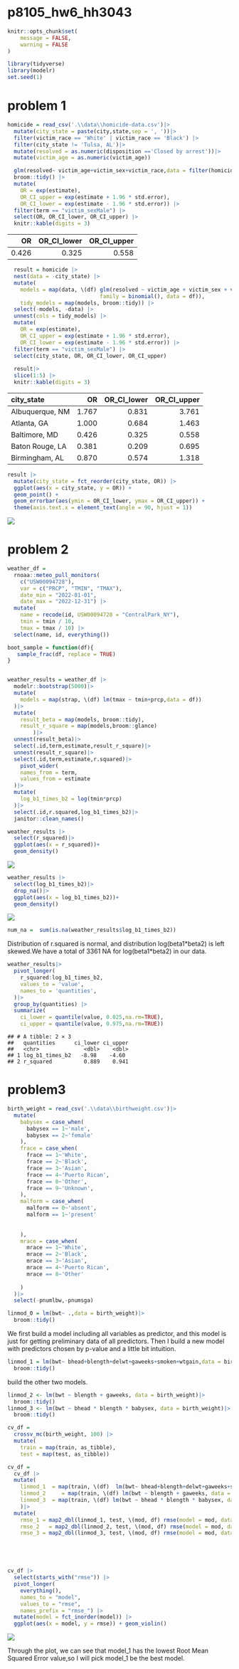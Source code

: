 p8105_hw6_hh3043
================

``` r
knitr::opts_chunk$set(
    message = FALSE,
    warning = FALSE
)
```

``` r
library(tidyverse)
library(modelr)
set.seed(1)
```

# problem 1

``` r
homicide = read_csv('.\\data\\homicide-data.csv')|>
  mutate(city_state = paste(city,state,sep = ', '))|>
  filter(victim_race == 'White' | victim_race == 'Black') |>
  filter(city_state != 'Tulsa, AL')|>
  mutate(resolved = as.numeric(disposition =='Closed by arrest'))|>
  mutate(victim_age = as.numeric(victim_age))

  glm(resolved~ victim_age+victim_sex+victim_race,data = filter(homicide,city_state == 'Baltimore, MD'),family = binomial())|>
  broom::tidy() |> 
  mutate(
    OR = exp(estimate), 
    OR_CI_upper = exp(estimate + 1.96 * std.error),
    OR_CI_lower = exp(estimate - 1.96 * std.error)) |> 
  filter(term == "victim_sexMale") |> 
  select(OR, OR_CI_lower, OR_CI_upper) |>
  knitr::kable(digits = 3)
```

|    OR | OR_CI_lower | OR_CI_upper |
|------:|------------:|------------:|
| 0.426 |       0.325 |       0.558 |

``` r
  result = homicide |> 
  nest(data = -city_state) |> 
  mutate(
    models = map(data, \(df) glm(resolved ~ victim_age + victim_sex + victim_race, 
                             family = binomial(), data = df)),
    tidy_models = map(models, broom::tidy)) |> 
  select(-models, -data) |> 
  unnest(cols = tidy_models) |> 
  mutate(
    OR = exp(estimate), 
    OR_CI_upper = exp(estimate + 1.96 * std.error),
    OR_CI_lower = exp(estimate - 1.96 * std.error)) |> 
  filter(term == "victim_sexMale") |> 
  select(city_state, OR, OR_CI_lower, OR_CI_upper) 
  
  result|>
  slice(1:5) |> 
  knitr::kable(digits = 3)
```

| city_state      |    OR | OR_CI_lower | OR_CI_upper |
|:----------------|------:|------------:|------------:|
| Albuquerque, NM | 1.767 |       0.831 |       3.761 |
| Atlanta, GA     | 1.000 |       0.684 |       1.463 |
| Baltimore, MD   | 0.426 |       0.325 |       0.558 |
| Baton Rouge, LA | 0.381 |       0.209 |       0.695 |
| Birmingham, AL  | 0.870 |       0.574 |       1.318 |

``` r
result |> 
  mutate(city_state = fct_reorder(city_state, OR)) |> 
  ggplot(aes(x = city_state, y = OR)) + 
  geom_point() + 
  geom_errorbar(aes(ymin = OR_CI_lower, ymax = OR_CI_upper)) + 
  theme(axis.text.x = element_text(angle = 90, hjust = 1))
```

![](p8105_hw6_hh3043_files/figure-gfm/unnamed-chunk-4-1.png)<!-- -->

# problem 2

``` r
weather_df = 
  rnoaa::meteo_pull_monitors(
    c("USW00094728"),
    var = c("PRCP", "TMIN", "TMAX"), 
    date_min = "2022-01-01",
    date_max = "2022-12-31") |>
  mutate(
    name = recode(id, USW00094728 = "CentralPark_NY"),
    tmin = tmin / 10,
    tmax = tmax / 10) |>
  select(name, id, everything())

boot_sample = function(df){
   sample_frac(df, replace = TRUE)
}


weather_results = weather_df |>
  modelr::bootstrap(5000)|>
  mutate(
    models = map(strap, \(df) lm(tmax ~ tmin+prcp,data = df))
  )|>
  mutate(
    result_beta = map(models, broom::tidy),
    result_r_square = map(models,broom::glance)
        )|>
  unnest(result_beta)|>
  select(.id,term,estimate,result_r_square)|>
  unnest(result_r_square)|>
  select(.id,term,estimate,r.squared)|>
    pivot_wider(
    names_from = term,
    values_from = estimate
  )|>
  mutate(
    log_b1_times_b2 = log(tmin*prcp)
  )|>
  select(.id,r.squared,log_b1_times_b2)|>
  janitor::clean_names()

weather_results |>
  select(r_squared)|>
  ggplot(aes(x = r_squared))+
  geom_density()
```

![](p8105_hw6_hh3043_files/figure-gfm/unnamed-chunk-5-1.png)<!-- -->

``` r
weather_results |>
  select(log_b1_times_b2)|>
  drop_na()|>
  ggplot(aes(x = log_b1_times_b2))+
  geom_density()
```

![](p8105_hw6_hh3043_files/figure-gfm/unnamed-chunk-5-2.png)<!-- -->

``` r
num_na =  sum(is.na(weather_results$log_b1_times_b2))
```

Distribution of r.squared is normal, and distribution log(beta1\*beta2)
is left skewed.We have a total of 3361 NA for log(beta1\*beta2) in our
data.

``` r
weather_results|> 
  pivot_longer(
    r_squared:log_b1_times_b2,
    values_to = 'value',
    names_to = 'quantities',
  )|>
  group_by(quantities) |> 
  summarize(
    ci_lower = quantile(value, 0.025,na.rm=TRUE), 
    ci_upper = quantile(value, 0.975,na.rm=TRUE))
```

    ## # A tibble: 2 × 3
    ##   quantities      ci_lower ci_upper
    ##   <chr>              <dbl>    <dbl>
    ## 1 log_b1_times_b2   -8.98    -4.60 
    ## 2 r_squared          0.889    0.941

# problem3

``` r
birth_weight = read_csv('.\\data\\birthweight.csv')|>
  mutate(
    babysex = case_when(
      babysex == 1~'male',
      babysex == 2~'female'
    ),
    frace = case_when(
      frace == 1~'White',
      frace == 2~'Black',
      frace == 3~'Asian',
      frace == 4~'Puerto Rican',
      frace == 8~'Other',
      frace == 9~'Unknown',
    ),
    malform = case_when(
      malform == 0~'absent',
      malform == 1~'present'
      
      
    ),
    mrace = case_when(
      mrace == 1~'White',
      mrace == 2~'Black',
      mrace == 3~'Asian',
      mrace == 4~'Puerto Rican',
      mrace == 8~'Other'
   
    )
  )|>
  select(-pnumlbw,-pnumsga)

linmod_0 = lm(bwt~ .,data = birth_weight)|>
  broom::tidy()
```

We first build a model including all variables as predictor, and this
model is just for getting preliminary data of all predictors. Then I
build a new model with predictors chosen by p-value and a little bit
intuition.

``` r
linmod_1 = lm(bwt~ bhead+blength+delwt+gaweeks+smoken+wtgain,data = birth_weight)|>
  broom::tidy()
```

build the other two models.

``` r
linmod_2 <- lm(bwt ~ blength + gaweeks, data = birth_weight)|>
  broom::tidy()
linmod_3 <- lm(bwt ~ bhead * blength * babysex, data = birth_weight)|>
  broom::tidy()
```

``` r
cv_df =
  crossv_mc(birth_weight, 100) |> 
  mutate(
    train = map(train, as_tibble),
    test = map(test, as_tibble))

cv_df = 
  cv_df |> 
  mutate(
    linmod_1  = map(train, \(df)  lm(bwt~ bhead+blength+delwt+gaweeks+smoken+wtgain,data = birth_weight)),
    linmod_2     = map(train, \(df) lm(bwt ~ blength + gaweeks, data = birth_weight)),
    linmod_3  = map(train, \(df) lm(bwt ~ bhead * blength * babysex, data = birth_weight))
    )|> 
  mutate(
    rmse_1 = map2_dbl(linmod_1, test, \(mod, df) rmse(model = mod, data = df)),
    rmse_2   = map2_dbl(linmod_2, test, \(mod, df) rmse(model = mod, data = df)),
    rmse_3 = map2_dbl(linmod_3, test, \(mod, df) rmse(model = mod, data = df)))





cv_df |> 
  select(starts_with("rmse")) |> 
  pivot_longer(
    everything(),
    names_to = "model", 
    values_to = "rmse",
    names_prefix = "rmse_") |> 
  mutate(model = fct_inorder(model)) |> 
  ggplot(aes(x = model, y = rmse)) + geom_violin()
```

![](p8105_hw6_hh3043_files/figure-gfm/unnamed-chunk-10-1.png)<!-- -->

Through the plot, we can see that model_1 has the lowest Root Mean
Squared Error value,so I will pick model_1 be the best model.
